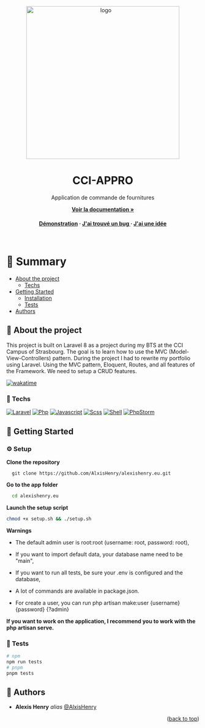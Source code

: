 <a name="readme-top"></a>

<div align="center">

  <img src="public/static/images/logo.png" alt="logo" width="400" height="auto" />
  <h1>CCI-APPRO</h1>
  
  <p>
    Application de commande de fournitures
  </p>

<a href="https://github.com/CCI-Campus/CCI-Appro/tree/sass/docs"><strong>Voir la documentation »</strong></a>



<h4>
    <a href="https://cciappro.alexishenry.eu">Démonstration</a>
  <span> · </span>
    <a href="https://github.com/CCI-Campus/CCI-Appro/issues/">J'ai trouvé un bug </a>
  <span> · </span>
    <a href="https://github.com/Louis3797/awesome-readme-template/issues/">J'ai une idée</a>
  </h4>
</div>

<br />

# :notebook_with_decorative_cover: Summary

- [About the project](#star2-about-the-project)
  * [Techs](#space_invader-techs)
- [Getting Started](#toolbox-getting-started)
  * [Installation](#gear-setup)
  * [Tests](#test_tube-tests)
- [Authors](#wave-authors)

## :star2: About the project

This project is built on Laravel 8 as a project during my BTS at the CCI Campus of Strasbourg. The goal is to learn how to use the MVC (Model-View-Controllers) pattern. During the project I had to rewrite my portfolio using Laravel. Using the MVC pattern, Eloquent, Routes, and all features of the Framework. We need to setup a CRUD features.

[![wakatime](https://wakatime.com/badge/user/b7db3515-75b7-455d-937b-6cf28353dd3f/project/4156fd69-8cdd-4d99-8d4f-b83927b2e7e7.svg)](https://wakatime.com/badge/user/b7db3515-75b7-455d-937b-6cf28353dd3f/project/4156fd69-8cdd-4d99-8d4f-b83927b2e7e7)

### :space_invader: Techs

[![Laravel](https://img.shields.io/badge/laravel%20-hotpink.svg?&style=for-the-badge&logo=laravel&logoColor=FF2D20&color=gray)]()
[![Php](https://img.shields.io/badge/php%20-%23323330.svg?&style=for-the-badge&logo=php&logoColor=8b9ed6&color=gray)]()
[![Javascript](https://img.shields.io/badge/javascript%20-%23323330.svg?&style=for-the-badge&logo=javascript&logoColor=fcdc00&color=gray)]()
[![Scss](https://img.shields.io/badge/scss%20-hotpink.svg?&style=for-the-badge&logo=SASS&logoColor=CC6699&color=gray)]()
[![Shell](https://img.shields.io/badge/bash%20-hotpink.svg?&style=for-the-badge&logo=gnu-bash&logoColor=4EAA25&color=gray)]()
[![PhpStorm](https://img.shields.io/badge/phpstorm%20-hotpink.svg?&style=for-the-badge&logo=phpstorm&logoColor=a247ea&color=gray)]()

## :toolbox: Getting Started

### :gear: Setup

**Clone the repository**

```
  git clone https://github.com/AlxisHenry/alexishenry.eu.git
```

**Go to the app folder**

```bash
  cd alexishenry.eu
```

**Launch the setup script**

```bash
chmod +x setup.sh && ./setup.sh
```

**Warnings**

- The default admin user is root:root (username: root, password: root),

- If you want to import default data, your database name need to be "main",

- If you want to run all tests, be sure your .env is configured and the database,

- A lot of commands are available in package.json.

- For create a user, you can run php artisan make:user {username} {password} {?admin}

**If you want to work on the application, I recommend you to work with the php artisan serve.**

### :test_tube: Tests

```bash
# npm
npm run tests
# pnpm
pnpm tests
```

## :wave: Authors

* **Alexis Henry** _alias_ [@AlxisHenry](https://github.com/AlxisHenry)

<!-- ## :page_with_curl: Liens utiles -->

<p align="right">(<a href="#readme-top">back to top</a>)</p>